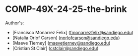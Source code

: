 # COMP-49X-24-25-the-brink

Author's:
- [Francisco Monarrez Felix] (fmonarrezfelix@sandiego.edu)
- [Natalia Orlof Carson] (norlofcarson@sandiego.edu)
- [Maeve Tierney] (maevetierney@sandiego.edu)
- [Cristian St.Clair] (cstclair@sandiego.edu)
